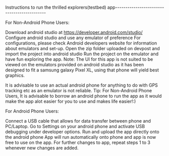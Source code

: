 Instructions to run the thrilled explorers(testbed) app--------------------------------------------

For Non-Android Phone Users:

Download android studio at https://developer.android.com/studio/
Configure android studio and use any emulator of preference
For configurations, please check Android developers website for information about emulators and set-up.
Open the zip folder uploaded on devpost and import the project into android studio
Run the project on the emulator and have fun exploring the app.
Note: The UI for this app is not suited to be viewed on the emulators provided on android studio as it has been designed to fit a samsung galaxy Pixel XL, using that phone will yield best graphics.

It is advisable to use an actual android phone for anything to do with GPS tracking etc as an emulator is not reliable.
Tip: For Non-Android Phone Users, It is advisable to borrow an android phone to run the app as it would make the app alot easier for you to use and makes life easier!:)

For Android Phone Users:

Connect a USB cable that allows for data transfer between phone and PC/Laptop.
Go to Settings on your android phone and activate USB debugging under developer options.
Run and upload the app directly onto the android phone
App will run automatically onto phone and app is now free to use on the app.
For further changes to app, repeat steps 1 to 3 whenever new changes are added.
